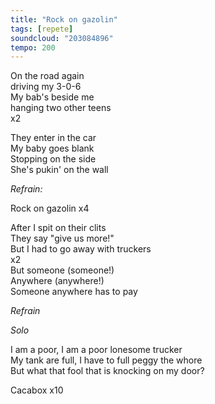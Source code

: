 ```yaml
---
title: "Rock on gazolin"
tags: [repete]
soundcloud: "203084896"
tempo: 200
---
```


On the road again  
driving my 3-0-6  
My bab's beside me  
hanging two other teens  
x2

They enter in the car  
My baby goes blank  
Stopping on the side  
She's pukin' on the wall  

_Refrain:_

Rock on gazolin x4

After I spit on their clits  
They say "give us more!"  
But I had to go away with truckers  
x2  
But someone (someone!)  
Anywhere (anywhere!)  
Someone anywhere has to pay

_Refrain_

_Solo_

I am a poor, I am a poor lonesome trucker  
My tank are full, I have to full peggy the whore  
But what that fool that is knocking on my door?

Cacabox x10

